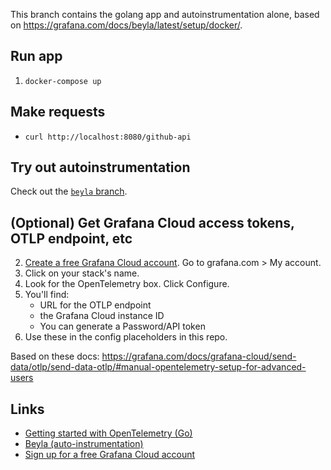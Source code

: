 This branch contains the golang app and autoinstrumentation alone, based on https://grafana.com/docs/beyla/latest/setup/docker/.

## Run app
1. `docker-compose up`

## Make requests
* `curl http://localhost:8080/github-api`

## Try out autoinstrumentation
Check out the [`beyla` branch](https://github.com/fridgepoet/golang-app-instrumentation-presentation/tree/beyla).

## (Optional) Get Grafana Cloud access tokens, OTLP endpoint, etc

2. [Create a free Grafana Cloud account](https://grafana.com/pricing/). Go to grafana.com > My account.
2. Click on your stack's name.
3. Look for the OpenTelemetry box. Click Configure.
4. You'll find:
   * URL for the OTLP endpoint
   * the Grafana Cloud instance ID
   * You can generate a Password/API token
5. Use these in the config placeholders in this repo.

Based on these docs: https://grafana.com/docs/grafana-cloud/send-data/otlp/send-data-otlp/#manual-opentelemetry-setup-for-advanced-users

## Links
* [Getting started with OpenTelemetry (Go)](https://opentelemetry.io/docs/languages/go/getting-started/)
* [Beyla (auto-instrumentation)](https://grafana.com/docs/beyla/latest/)
* [Sign up for a free Grafana Cloud account](https://grafana.com/pricing/)
